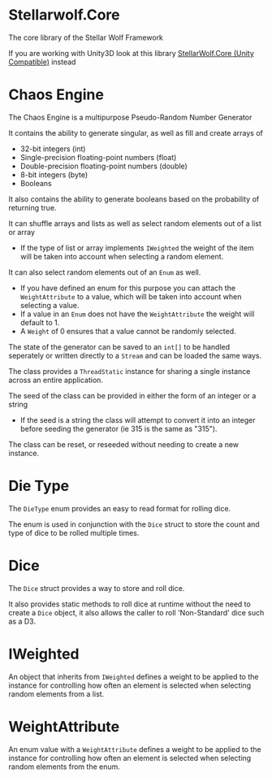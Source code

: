 # Stellarwolf.Core
The core library of the Stellar Wolf Framework

If you are working with Unity3D look at this library [StellarWolf.Core (Unity Compatible)](https://github.com/LupusInferni315/StellarWolf.Core-Unity-Compatible) instead

# Chaos Engine
The Chaos Engine is a multipurpose Pseudo-Random Number Generator

It contains the ability to generate singular, as well as fill and create arrays of
 - 32-bit integers (int)
 - Single-precision floating-point numbers (float)
 - Double-precision floating-point numbers (double)
 - 8-bit integers (byte)
 - Booleans

It also contains the ability to generate booleans based on the probability of returning true.

It can shuffle arrays and lists as well as select random elements out of a list or array
 - If the type of list or array implements `IWeighted` the weight of the item will be taken into account when selecting a random element.
 
It can also select random elements out of an `Enum` as well.
 - If you have defined an enum for this purpose you can attach the `WeightAttribute` to a value, which will be taken into account when selecting a value.
 - If a value in an `Enum` does not have the `WeightAttribute` the weight will default to 1.
 - A `Weight` of 0 ensures that a value cannot be randomly selected.
 
The state of the generator can be saved to an `int[]` to be handled seperately or written directly to a `Stream` and can be loaded the same ways.

The class provides a `ThreadStatic` instance for sharing a single instance across an entire application.

The seed of the class can be provided in either the form of an integer or a string
 - If the seed is a string the class will attempt to convert it into an integer before seeding the generator (ie 315 is the same as "315").
 
The class can be reset, or reseeded without needing to create a new instance.

# Die Type
The `DieType` enum provides an easy to read format for rolling dice.
 
The enum is used in conjunction with the `Dice` struct to store the count and type of dice to be rolled multiple times.

# Dice
The `Dice` struct provides a way to store and roll dice.

It also provides static methods to roll dice at runtime without the need to create a `Dice` object, it also allows the caller to roll 'Non-Standard' dice such as a D3.

# IWeighted
An object that inherits from `IWeighted` defines a weight to be applied to the instance for controlling how often an element is selected when selecting random elements from a list.

# WeightAttribute
An enum value with a `WeightAttribute` defines a weight to be applied to the instance for controlling how often an element is selected when selecting random elements from the enum.
